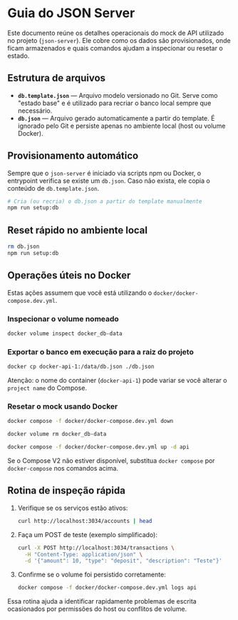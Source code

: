 # Guia do JSON Server

Este documento reúne os detalhes operacionais do mock de API utilizado no projeto (`json-server`). Ele cobre como os dados são provisionados, onde ficam armazenados e quais comandos ajudam a inspecionar ou resetar o estado.

## Estrutura de arquivos

- **`db.template.json`** — Arquivo modelo versionado no Git. Serve como "estado base" e é utilizado para recriar o banco local sempre que necessário.
- **`db.json`** — Arquivo gerado automaticamente a partir do template. É ignorado pelo Git e persiste apenas no ambiente local (host ou volume Docker).

## Provisionamento automático

Sempre que o `json-server` é iniciado via scripts npm ou Docker, o entrypoint verifica se existe um `db.json`. Caso não exista, ele copia o conteúdo de `db.template.json`.

```bash
# Cria (ou recria) o db.json a partir do template manualmente
npm run setup:db
```

## Reset rápido no ambiente local

```bash
rm db.json
npm run setup:db
```

## Operações úteis no Docker

Estas ações assumem que você está utilizando o `docker/docker-compose.dev.yml`.

### Inspecionar o volume nomeado

```bash
docker volume inspect docker_db-data
```

### Exportar o banco em execução para a raiz do projeto

```bash
docker cp docker-api-1:/data/db.json ./db.json
```

Atenção: o nome do container (`docker-api-1`) pode variar se você alterar o `project name` do Compose.

### Resetar o mock usando Docker

```bash
docker compose -f docker/docker-compose.dev.yml down
```

```bash
docker volume rm docker_db-data
```

```bash
docker compose -f docker/docker-compose.dev.yml up -d api
```

Se o Compose V2 não estiver disponível, substitua `docker compose` por `docker-compose` nos comandos acima.

## Rotina de inspeção rápida

1. Verifique se os serviços estão ativos:

   ```bash
   curl http://localhost:3034/accounts | head
   ```

2. Faça um POST de teste (exemplo simplificado):

   ```bash
   curl -X POST http://localhost:3034/transactions \
     -H "Content-Type: application/json" \
     -d '{"amount": 10, "type": "deposit", "description": "Teste"}'
   ```

3. Confirme se o volume foi persistido corretamente:

   ```bash
   docker compose -f docker/docker-compose.dev.yml logs api
   ```

Essa rotina ajuda a identificar rapidamente problemas de escrita ocasionados por permissões do host ou conflitos de volume.
